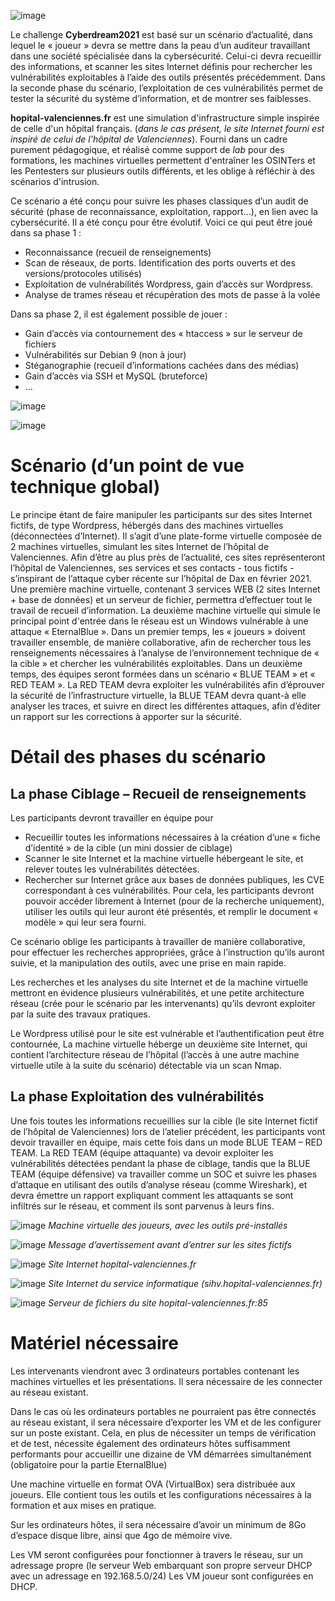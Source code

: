![image](https://github.com/artafak/CHALLENGE.hopital-valenciennes.fr/assets/38442391/7610fe24-a1ea-4186-a969-e6ad0caed020)

Le challenge **Cyberdream2021** est basé sur un scénario d’actualité, dans lequel le « joueur » devra se mettre dans la peau d’un auditeur travaillant dans une société spécialisée dans la cybersécurité. Celui-ci devra recueillir des informations, et scanner les sites Internet définis pour rechercher les vulnérabilités exploitables à l’aide des outils présentés précédemment.
Dans la seconde phase du scénario, l’exploitation de ces vulnérabilités permet de tester la sécurité du système d’information, et de montrer ses faiblesses.

**hopital-valenciennes.fr** est une simulation d'infrastructure simple inspirée de celle d'un hôpital français. (_dans le cas présent, le site Internet fourni est inspiré de celui de l'hôpital de Valenciennes_).
Fourni dans un cadre purement pédagogique, et réalisé comme support de _lab_ pour des formations, les machines virtuelles permettent d'entraîner les OSINTers et les Pentesters sur plusieurs outils différents, et les oblige à réfléchir à des scénarios d'intrusion.

Ce scénario a été conçu pour suivre les phases classiques d’un audit de sécurité (phase de reconnaissance, exploitation, rapport…), en lien avec la cybersécurité.
Il a été conçu pour être évolutif.
Voici ce qui peut être joué dans sa phase 1 :
-	Reconnaissance (recueil de renseignements)
-	Scan de réseaux, de ports. Identification des ports ouverts et des versions/protocoles utilisés)
-	Exploitation de vulnérabilités Wordpress, gain d’accès sur Wordpress.
-	Analyse de trames réseau et récupération des mots de passe à la volée

Dans sa phase 2, il est également possible de jouer :
-	Gain d’accès via contournement des « htaccess » sur le serveur de fichiers
-	Vulnérabilités sur Debian 9 (non à jour)
-	Stéganographie (recueil d’informations cachées dans des médias)
-	Gain d’accès via SSH et MySQL (bruteforce)
-	…

![image](https://github.com/artafak/CHALLENGE.hopital-valenciennes.fr/assets/38442391/bd42cb16-f947-4bcd-80e7-b68ede21eadb)

![image](https://github.com/artafak/CHALLENGE.hopital-valenciennes.fr/assets/38442391/8a3935d3-4ffd-4437-83c6-3471011505d6)



# Scénario (d’un point de vue technique global)

Le principe étant de faire manipuler les participants sur des sites Internet fictifs, de type Wordpress, hébergés dans des machines virtuelles (déconnectées d’Internet).
Il s’agit d’une plate-forme virtuelle composée de 2 machines virtuelles, simulant les sites Internet de l’hôpital de Valenciennes.
Afin d’être au plus près de l’actualité, ces sites représenteront l’hôpital de Valenciennes, ses services et ses contacts - tous fictifs -  s’inspirant de l’attaque cyber récente sur l’hôpital de Dax en février 2021.
Une première machine virtuelle, contenant 3 services WEB (2 sites Internet + base de données) et un serveur de fichier, permettra d’effectuer tout le travail de recueil d’information.
La deuxième machine virtuelle qui simule le principal point d'entrée dans le réseau est un Windows vulnérable à une attaque « EternalBlue ».
Dans un premier temps, les « joueurs » doivent travailler ensemble, de manière collaborative, afin de rechercher tous les renseignements nécessaires à l’analyse de l’environnement technique de « la cible » et chercher les vulnérabilités exploitables.
Dans un deuxième temps, des équipes seront formées dans un scénario « BLUE TEAM » et « RED TEAM ». La RED TEAM devra exploiter les vulnérabilités afin d’éprouver la sécurité de l’infrastructure virtuelle, la BLUE TEAM devra quant-à elle analyser les traces, et suivre en direct les différentes attaques, afin d’éditer un rapport sur les corrections à apporter sur la sécurité.



# Détail des phases du scénario
## La phase Ciblage – Recueil de renseignements

Les participants devront travailler en équipe pour 
-	Recueillir toutes les informations nécessaires à la création d’une « fiche d’identité » de la cible (un mini dossier de ciblage)
-	Scanner le site Internet et la machine virtuelle hébergeant le site, et relever toutes les vulnérabilités détectées.
-	Rechercher sur Internet grâce aux bases de données publiques, les CVE correspondant à ces vulnérabilités.
Pour cela, les participants devront pouvoir accéder librement à Internet (pour de la recherche uniquement), utiliser les outils qui leur auront été présentés, et remplir le document « modèle » qui leur sera fourni.

Ce scénario oblige les participants à travailler de manière collaborative, pour effectuer les recherches appropriées, grâce à l’instruction qu’ils auront suivie, et la manipulation des outils, avec une prise en main rapide.

Les recherches et les analyses du site Internet et de la machine virtuelle mettront en évidence plusieurs vulnérabilités, et une petite architecture réseau (crée pour le scénario par les intervenants) qu’ils devront exploiter par la suite des travaux pratiques.

Le Wordpress utilisé pour le site est vulnérable et l’authentification peut être contournée,
La machine virtuelle héberge un deuxième site Internet, qui contient l’architecture réseau de l’hôpital (l’accès à une autre machine virtuelle utile à la suite du scénario) détectable via un scan Nmap.



## La phase Exploitation des vulnérabilités

Une fois toutes les informations recueillies sur la cible (le site Internet fictif de l’hôpital de Valenciennes) lors de l’atelier précédent, les participants vont devoir travailler en équipe, mais cette fois dans un mode BLUE TEAM – RED TEAM.
La RED TEAM (équipe attaquante) va devoir exploiter les vulnérabilités détectées pendant la phase de ciblage, tandis que la BLUE TEAM (équipe défensive) va travailler comme un SOC et suivre les phases d’attaque en utilisant des outils d’analyse réseau (comme Wireshark), et devra émettre un rapport expliquant comment les attaquants se sont infiltrés sur le réseau, et comment ils sont parvenus à leurs fins.

![image](https://github.com/artafak/CHALLENGE.hopital-valenciennes.fr/assets/38442391/2ffd9661-d94e-4201-ae7f-d38a033ff854)
_Machine virtuelle des joueurs, avec les outils pré-installés_


![image](https://github.com/artafak/CHALLENGE.hopital-valenciennes.fr/assets/38442391/64ffcbb7-38df-49d6-a5dc-6a3da2ca4ac6)
_Message d’avertissement avant d’entrer sur les sites fictifs_


![image](https://github.com/artafak/CHALLENGE.hopital-valenciennes.fr/assets/38442391/506cf8ab-e3e8-4475-a82a-9e99f33ee987)
_Site Internet hopital-valenciennes.fr_



![image](https://github.com/artafak/CHALLENGE.hopital-valenciennes.fr/assets/38442391/5c6ad37f-5178-45ca-a045-819547c715f6)
_Site Internet du service informatique (sihv.hopital-valenciennes.fr)_



![image](https://github.com/artafak/CHALLENGE.hopital-valenciennes.fr/assets/38442391/55ddd31b-3177-4454-bdc7-8af0bfe3f88f)
_Serveur de fichiers du site hopital-valenciennes.fr:85_



# Matériel nécessaire

Les intervenants viendront avec 3 ordinateurs portables contenant les machines virtuelles et les présentations. Il sera nécessaire de les connecter au réseau existant.

Dans le cas où les ordinateurs portables ne pourraient pas être connectés au réseau existant, il sera nécessaire d’exporter les VM et de les configurer sur un poste existant. Cela, en plus de nécessiter un temps de vérification et de test, nécessite également des ordinateurs hôtes suffisamment performants pour accueillir une dizaine de VM démarrées simultanément (obligatoire pour la partie EternalBlue)

Une machine virtuelle en format OVA (VirtualBox) sera distribuée aux joueurs. Elle contient tous les outils et les configurations nécessaires à la formation et aux mises en pratique.

Sur les ordinateurs hôtes, il sera nécessaire d’avoir un minimum de 8Go d’espace disque libre, ainsi que 4go de mémoire vive.

Les VM seront configurées pour fonctionner à travers le réseau, sur un adressage propre (le serveur Web embarquant son propre serveur DHCP avec un adressage en 192.168.5.0/24)
Les VM joueur sont configurées en DHCP.
